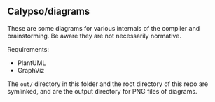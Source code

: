 ## Calypso/diagrams

These are some diagrams for various internals of the compiler and brainstorming.
Be aware they are not necessarily normative.

Requirements:
- PlantUML
- GraphViz

The `out/` directory in this folder and the root directory of this repo are
symlinked, and are the output directory for PNG files of diagrams.
